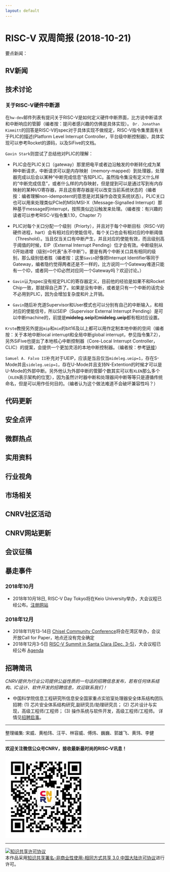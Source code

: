 ```yaml
---
layout: default
---
```


# RISC-V 双周简报 (2018-10-21)

要点新闻：

## RV新闻


## 技术讨论

### 关于RISC-V硬件中断源

在`hw-dev`邮件列表有提问关于RISC-V是如何定义硬件中断界面，比方说中断请求和中断响应的管脚（编者按：提问者感兴趣的仿佛是具体实现）。 `Dr. Jonathan Kimmitt`的回答是RISC-V的spec对于具体实现不做规定，RISC-V指令集里面有关于PLIC的描述(Platform Level Interrupt Controller，平台级中断控制器)，具体实现可以参考Rocket的源码，以及SiFive的文档。

`Gavin Stark`则尝试了总结他对PLIC的理解：

- PLIC会在PLIC关口（gateway）那里把电平或者边沿触发的中断转化成为某种中断请求，中断请求可以是内存映射（memory-mapped）到处理器，处理器完成以后会以某种“中断完成信息”告知PLIC。虽然指令集没有定义什么样的“中断完成信息”，或者什么样的内存映射，但是提到可以是通过写到有内存映射的某种I/O寄存器，并且这些寄存器是可以改变当前系统状态的（编者按：编者理解non-idempotent的意思是对其操作会改变系统状态）。PLIC关口也可以用来处理类似PCIe的MSI/MSI-X（Message-Signalled
  Interrupt）那种基于message的interrupt，按照类似边沿触发来处理。（编者按：有兴趣的读者可以参考RISC-V指令集1.10，Chapter 7）

- PLIC对每个关口分配一个级别（Priorty），并且对于每个中断目标（RISC-V的硬件进程，hart）会有相对应的使能信号。每个关口也会有相对应的中断阈值（Threshold）。当且仅当关口有中断产生，并且对应的使能有效，而且级别高于阈值的时候，EIP（External Interrupt
  Pending）位才会有效。中断级别从0开始递增（级别=0代表“永不中断”）。要是有两个中断关口具有相同的级别，那么级别低者胜（编者按：这里`Gavin`好像把Interrupt Identifier等同于Gateway，编者隐约觉得两者还是不一样的，比方说同一个Gateway难道只能有一个ID，或者同一个ID必然对应同一个Gateway吗？欢迎讨论。）

- `Gavin`认为spec没有规定PLIC的寄存器定义，目前他的经验是如果不和Rocket Chip一致，那就得自己弄了。如果是没有中断，或者是只有一个中断的话完全不必用到PLIC，因为会增加复杂度和片上开销。

- `Gavin`随后补充道Supervisor和User模式也可以分别有自己的中断输入，和相对应的使能信号，所以SEIP（Supervisor External Interrupt Pending）是可以中断machine的，前提是**mideleg.seip**和**mideleg.ueip**都有相对应设置。

`Krste`教授另外提出`mip`和`mie`的bit16及以上都可以用作定制本地中断的空间（编者按：关于本地中断local interrupt和全局中断global interrupt，参见指令集7.2），另外SiFive也提出了本地核心中断控制器（Core-Local Interrupt Controller，CLIC）的提案，会提供一个更加灵活的本地中断控制器。（编者按：参考[链接](https://github.com/sifive/clic-spec)）

`Samuel A. Falvo II`补充对于UEIP，应该是当且仅当`mideleg.ueip=1`，存在S-Mode并且`sideleg.ueip=1`，存在U-Mode并且支持N-Extention的时候才可以是U-Mode的外部中断。另外他认为外部中断的管脚个数其实可以有`XLEN`那么多个（`XLEN`表示架构的位宽），因为虽然计时器中断和处理器间中断等等只是遵循传统命名，但是可以用作任何目的。（编者认为这个做法难道不会破坏兼容性吗？）

## 代码更新

## 安全点评

## 微群热点

## 实用资料

## 行业视角

## 市场相关

## CNRV社区活动

## CNRV网站更新

## 会议征稿

## 暴走事件

### 2018年10月

- 2018年10月18日, RISC-V Day Tokyo将在Keio University举办，大会议程已经公布。[注册网站](https://tmt.knect365.com/risc-v-day-tokyo/)

### 2018年12月

- 2018年11月13-14日 [Chisel Community Conference](https://chisel.eecs.berkeley.edu/blog/?p=200)将会在湾区举办，会议开放Call for Paper，地点还没有完全确定
- 2018年12月3-5日 [RISC-V Summit in Santa Clara (Dec. 3-5)](https://tmt.knect365.com/risc-v-summit/)，大会议程已经公布 [Agenda](https://tmt.knect365.com/risc-v-summit/agenda/2)

## 招聘简讯

_CNRV提供为行业公司提供公益性质的一句话的招聘信息发布，若有任何体系结构、IC设计、软件开发的招聘信息，欢迎联系我们！_

- 中国科学院信息工程研究所信息安全国家重点实验室处理器安全体系结构团队招聘:
(1) 芯片安全体系结构研究,副研究员/助理研究员；
(2) 芯片设计与实现，高级工程师/工程师；
(3) 操作系统与软件开发，高级工程师/工程师。
详情见[招聘启事](http://www.iie.ac.cn/yjdw_101158/rczp/201807/t20180730_5051632.html)。

----

整理编集: 宋威、黄柏玮、汪平、林容威、傅炜、巍巍、郭雄飞、黄玮、李健

----

**欢迎关注微信公众号CNRV，接收最新最时尚的RISC-V讯息！**

![CNRV微信公众号](/assets/images/cnrv_qr.png)

----

<a rel="license" href="http://creativecommons.org/licenses/by-nc-sa/3.0/cn/"><img alt="知识共享许可协议" style="border-width:0" src="https://i.creativecommons.org/l/by-nc-sa/3.0/cn/80x15.png" /></a><br />本作品采用<a rel="license" href="http://creativecommons.org/licenses/by-nc-sa/3.0/cn/">知识共享署名-非商业性使用-相同方式共享 3.0 中国大陆许可协议</a>进行许可。

